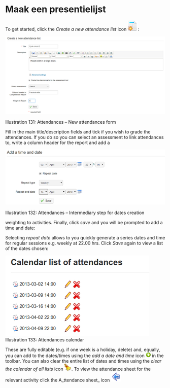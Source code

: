 # Maak een presentielijst

To get started, click the _Create a new attendance list_ icon ![](../../.gitbook/assets/graphics245%20%283%29.png):

![](../../.gitbook/assets/images178%20%284%29.png)

Illustration 131: Attendances – New attendances form

Fill in the main title/description fields and tick if you wish to grade the attendances. If you do so you can select an assessment to link attendances to, write a column header for the report and add a

![](../../.gitbook/assets/graphics249%20%281%29.png)

Illustration 132: Attendances – Intermediary step for dates creation

weighting to activities. Finally, click _save_ and you will be prompted to add a time and date:

Selecting _repeat date_ allows to you quickly generate a series dates and time for regular sessions e.g. weekly at 22.00 hrs. Click _Save_ again to view a list of the dates chosen:

![](../../.gitbook/assets/graphics253%20%281%29.png)Illustration 133: Attendances calendar

These are fully editable \(e.g. if one week is a holiday, delete\) and, equally, you can add to the dates/times using the _add a date and time_ icon ![](../../.gitbook/assets/graphics246%20%283%29.png) in the toolbar. You can also clear the entire list of dates and times using the _clear the calendar of all lists_ icon ![](../../.gitbook/assets/graphics247%20%283%29.png). To view the attendance sheet for the relevant activity click the A_ttendance sheet_ icon ![](../../.gitbook/assets/graphics250%20%283%29.png)

